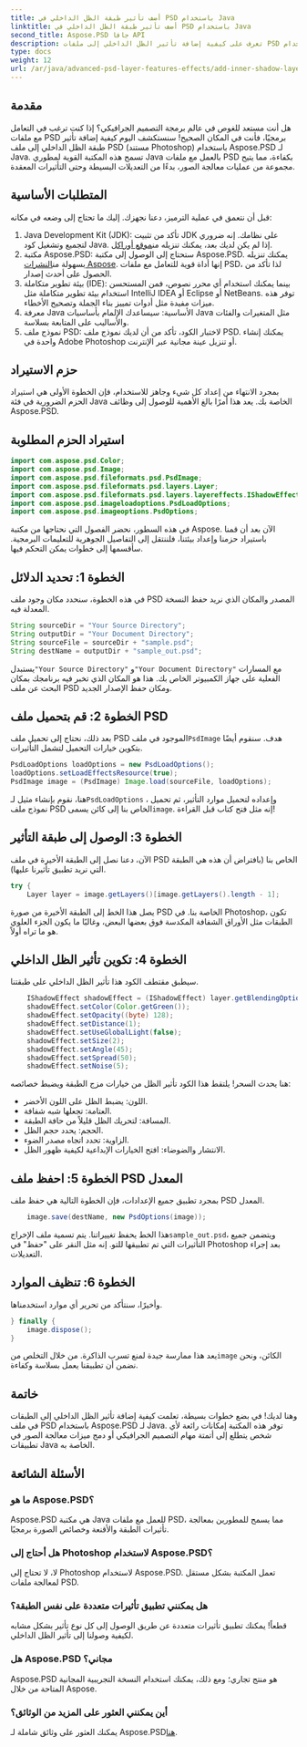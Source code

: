 ```yaml
---
title: أضف تأثير طبقة الظل الداخلي في PSD باستخدام Java
linktitle: أضف تأثير طبقة الظل الداخلي في PSD باستخدام Java
second_title: Aspose.PSD جافا API
description: تعرف على كيفية إضافة تأثير الظل الداخلي إلى ملفات PSD باستخدام Aspose.PSD لـ Java من خلال هذا البرنامج التعليمي خطوة بخطوة، بما في ذلك النصائح وأفضل الممارسات.
type: docs
weight: 12
url: /ar/java/advanced-psd-layer-features-effects/add-inner-shadow-layer-effect-psd/
---
```

## مقدمة
هل أنت مستعد للغوص في عالم برمجة التصميم الجرافيكي؟ إذا كنت ترغب في التعامل مع ملفات PSD برمجيًا، فأنت في المكان الصحيح! سنستكشف اليوم كيفية إضافة تأثير طبقة الظل الداخلي إلى ملف PSD (مستند Photoshop) باستخدام Aspose.PSD لـ Java. تسمح هذه المكتبة القوية لمطوري Java بالعمل مع ملفات PSD بكفاءة، مما يتيح مجموعة من عمليات معالجة الصور، بدءًا من التعديلات البسيطة وحتى التأثيرات المعقدة.
## المتطلبات الأساسية
قبل أن نتعمق في عملية الترميز، دعنا نجهزك. إليك ما تحتاج إلى وضعه في مكانه:
1.  Java Development Kit (JDK): تأكد من تثبيت JDK على نظامك. إنه ضروري لتجميع وتشغيل كود Java. إذا لم يكن لديك بعد، يمكنك تنزيله من[موقع أوراكل](https://www.oracle.com/java/technologies/javase-jdk11-downloads.html).
2. مكتبة Aspose.PSD: ستحتاج إلى الوصول إلى مكتبة Aspose.PSD. يمكنك تنزيله بسهولة من[النشرات Aspose](https://releases.aspose.com/psd/java/). إنها أداة قوية للتعامل مع ملفات PSD، لذا تأكد من الحصول على أحدث إصدار.
3. بيئة تطوير متكاملة (IDE): بينما يمكنك استخدام أي محرر نصوص، فمن المستحسن استخدام بيئة تطوير متكاملة مثل IntelliJ IDEA أو Eclipse أو NetBeans. توفر هذه ميزات مفيدة مثل أدوات تمييز بناء الجملة وتصحيح الأخطاء.
4. معرفة Java الأساسية: سيساعدك الإلمام بأساسيات Java مثل المتغيرات والفئات والأساليب على المتابعة بسلاسة.
5. نموذج ملف PSD: لاختبار الكود، تأكد من أن لديك نموذج ملف PSD. يمكنك إنشاء واحدة في Adobe Photoshop أو تنزيل عينة مجانية عبر الإنترنت.
## حزم الاستيراد
بمجرد الانتهاء من إعداد كل شيء وجاهز للاستخدام، فإن الخطوة الأولى هي استيراد الحزم الضرورية في فئة Java الخاصة بك. يعد هذا أمرًا بالغ الأهمية للوصول إلى وظائف Aspose.PSD. 
## استيراد الحزم المطلوبة
```java
import com.aspose.psd.Color;
import com.aspose.psd.Image;
import com.aspose.psd.fileformats.psd.PsdImage;
import com.aspose.psd.fileformats.psd.layers.Layer;
import com.aspose.psd.fileformats.psd.layers.layereffects.IShadowEffect;
import com.aspose.psd.imageloadoptions.PsdLoadOptions;
import com.aspose.psd.imageoptions.PsdOptions;
```
في هذه السطور، نحضر الفصول التي نحتاجها من مكتبة Aspose.
الآن بعد أن قمنا باستيراد حزمنا وإعداد بيئتنا، فلننتقل إلى التفاصيل الجوهرية للتعليمات البرمجية. سأقسمها إلى خطوات يمكن التحكم فيها.
## الخطوة 1: تحديد الدلائل
في هذه الخطوة، سنحدد مكان وجود ملف PSD المصدر والمكان الذي نريد حفظ النسخة المعدلة فيه. 
```java
String sourceDir = "Your Source Directory";
String outputDir = "Your Document Directory";
String sourceFile = sourceDir + "sample.psd";
String destName = outputDir + "sample_out.psd";
```
 يستبدل`"Your Source Directory"` و`"Your Document Directory"` مع المسارات الفعلية على جهاز الكمبيوتر الخاص بك. هذا هو المكان الذي تخبر فيه برنامجك بمكان البحث عن ملف PSD ومكان حفظ الإصدار الجديد.
## الخطوة 2: قم بتحميل ملف PSD
 بعد ذلك، نحتاج إلى تحميل ملف PSD الموجود في ملف`PsdImage` هدف. سنقوم أيضًا بتكوين خيارات التحميل لتشمل التأثيرات.
```java
PsdLoadOptions loadOptions = new PsdLoadOptions();
loadOptions.setLoadEffectsResource(true);
PsdImage image = (PsdImage) Image.load(sourceFile, loadOptions);
```
 هنا، نقوم بإنشاء مثيل لـ`PsdLoadOptions` ، وإعداده لتحميل موارد التأثير، ثم تحميل نموذج ملف PSD الخاص بنا إلى كائن يسمى`image`. إنه مثل فتح كتاب قبل القراءة!
## الخطوة 3: الوصول إلى طبقة التأثير
الآن، دعنا نصل إلى الطبقة الأخيرة في ملف PSD الخاص بنا (بافتراض أن هذه هي الطبقة التي نريد تطبيق تأثيرنا عليها).
```java
try {
    Layer layer = image.getLayers()[image.getLayers().length - 1];
```
يصل هذا الخط إلى الطبقة الأخيرة من صورة PSD الخاصة بنا. في Photoshop، تكون الطبقات مثل الأوراق الشفافة المكدسة فوق بعضها البعض، وغالبًا ما يكون الجزء العلوي هو ما تراه أولاً.
## الخطوة 4: تكوين تأثير الظل الداخلي
سيطبق مقتطف الكود هذا تأثير الظل الداخلي على طبقتنا. 
```java
    IShadowEffect shadowEffect = (IShadowEffect) layer.getBlendingOptions().getEffects()[0];
    shadowEffect.setColor(Color.getGreen());
    shadowEffect.setOpacity((byte) 128);
    shadowEffect.setDistance(1);
    shadowEffect.setUseGlobalLight(false);
    shadowEffect.setSize(2);
    shadowEffect.setAngle(45);
    shadowEffect.setSpread(50);
    shadowEffect.setNoise(5);
```
هنا يحدث السحر! يلتقط هذا الكود تأثير الظل من خيارات مزج الطبقة ويضبط خصائصه:
- اللون: يضبط الظل على اللون الأخضر.
- العتامة: تجعلها شبه شفافة.
- المسافة: لتحريك الظل قليلاً من حافة الطبقة.
- الحجم: يحدد حجم الظل.
- الزاوية: تحدد اتجاه مصدر الضوء.
- الانتشار والضوضاء: افتح الخيارات الإبداعية لكيفية ظهور الظل.
## الخطوة 5: احفظ ملف PSD المعدل
بمجرد تطبيق جميع الإعدادات، فإن الخطوة التالية هي حفظ ملف PSD المعدل.
```java
    image.save(destName, new PsdOptions(image));
```
هذا الخط يحفظ تغييراتنا. يتم تسمية ملف الإخراج`sample_out.psd`، ويتضمن جميع التأثيرات التي تم تطبيقها للتو. إنه مثل النقر على "حفظ" في Photoshop بعد إجراء التعديلات.
## الخطوة 6: تنظيف الموارد
وأخيرًا، سنتأكد من تحرير أي موارد استخدمناها.
```java
} finally {
    image.dispose();
}
```
 يعد هذا ممارسة جيدة لمنع تسرب الذاكرة. من خلال التخلص من`image` الكائن، ونحن نضمن أن تطبيقنا يعمل بسلاسة وكفاءة.
## خاتمة
وهنا لديك! في بضع خطوات بسيطة، تعلمت كيفية إضافة تأثير الظل الداخلي إلى الطبقات في ملف PSD باستخدام Aspose.PSD لـ Java. توفر هذه المكتبة إمكانات رائعة لأي شخص يتطلع إلى أتمتة مهام التصميم الجرافيكي أو دمج ميزات معالجة الصور في تطبيقات Java الخاصة به. 

## الأسئلة الشائعة
### ما هو Aspose.PSD؟  
Aspose.PSD هي مكتبة Java للعمل مع ملفات PSD، مما يسمح للمطورين بمعالجة تأثيرات الطبقة والأقنعة وخصائص الصورة برمجيًا.
### هل أحتاج إلى Photoshop لاستخدام Aspose.PSD؟  
لا، لا تحتاج إلى Photoshop لاستخدام Aspose.PSD. تعمل المكتبة بشكل مستقل لمعالجة ملفات PSD.
### هل يمكنني تطبيق تأثيرات متعددة على نفس الطبقة؟  
قطعاً! يمكنك تطبيق تأثيرات متعددة عن طريق الوصول إلى كل نوع تأثير بشكل مشابه لكيفية وصولنا إلى تأثير الظل الداخلي.
### هل Aspose.PSD مجاني؟  
Aspose.PSD هو منتج تجاري؛ ومع ذلك، يمكنك استخدام النسخة التجريبية المجانية المتاحة من خلال Aspose.
### أين يمكنني العثور على المزيد من الوثائق؟  
 يمكنك العثور على وثائق شاملة لـ Aspose.PSD[هنا](https://reference.aspose.com/psd/java/).